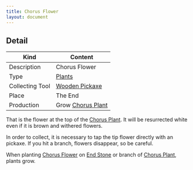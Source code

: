 ```yaml
---
title: Chorus Flower
layout: document
---
```

## Detail

|Kind|Content|
|---|---|
|Description|Chorus Flower|
|Type|[Plants](Plants)|
|Collecting Tool|[Wooden Pickaxe](Wooden_Pickaxe)|
|Place|The End|
|Production|Grow [Chorus Plant](Chorus_Plant)|

That is the flower at the top of the [Chorus Plant](Chorus_Plant).
It will be resurrected white even if it is brown and withered flowers.

In order to collect, it is necessary to tap the tip flower directly with an pickaxe.
If you hit a branch, flowers disappear, so be careful.

When planting [Chorus Flower](Chorus_Flower) on [End Stone](End_Stone) or branch of [Chorus Plant](Chorus_Plant), plants grow.
